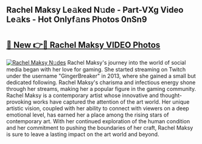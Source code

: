 ## Rachel Maksy Le𝚊ked N𝚞de - Part-VXg Video Le𝚊ks - Hot Onlyf𝚊ns Photos 0nSn9

# <h2><a href="http://ac24753.deff.icu/?id=Rachel+Maksy">🔗 New 👉🔴 Rachel Maksy VIDEO Photos</a></h2>

[![Rachel Maksy N𝚞des](https://i.imgur.com/rIISA9y.gif)](http://ac24753.deff.icu/?id=Rachel+Maksy)
Rachel Maksy's journey into the world of social media began with her love for gaming. She started streaming on Twitch under the username "GingerBreaker" in 2013, where she gained a small but dedicated following. Rachel Maksy's charisma and infectious energy shone through her streams, making her a popular figure in the gaming community. Rachel Maksy is a contemporary artist whose innovative and thought-provoking works have captured the attention of the art world. Her unique artistic vision, coupled with her ability to connect with viewers on a deep emotional level, has earned her a place among the rising stars of contemporary art. With her continued exploration of the human condition and her commitment to pushing the boundaries of her craft, Rachel Maksy is sure to leave a lasting impact on the art world and beyond.
